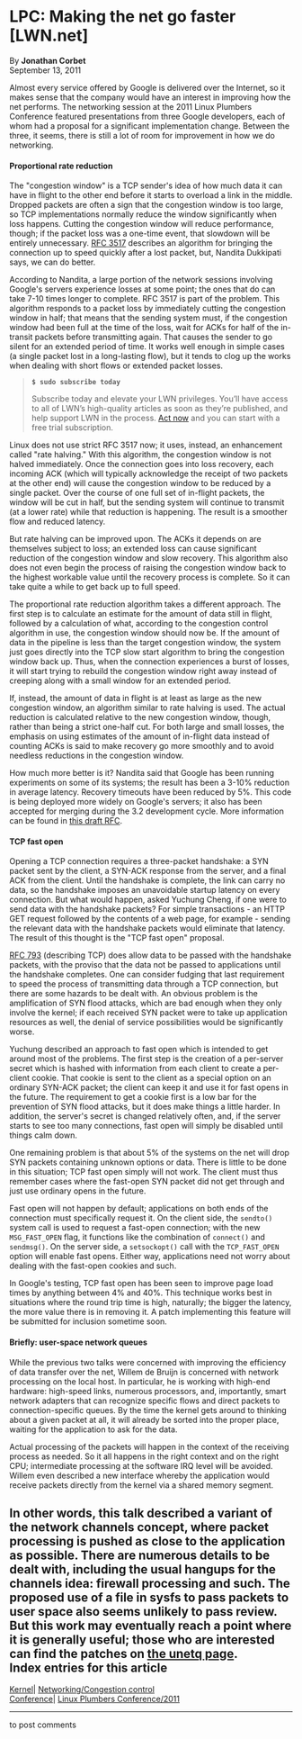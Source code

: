 # LPC: Making the net go faster [LWN.net]

By **Jonathan Corbet**  
September 13, 2011 

Almost every service offered by Google is delivered over the Internet, so it makes sense that the company would have an interest in improving how the net performs. The networking session at the 2011 Linux Plumbers Conference featured presentations from three Google developers, each of whom had a proposal for a significant implementation change. Between the three, it seems, there is still a lot of room for improvement in how we do networking. 

#### Proportional rate reduction

The "congestion window" is a TCP sender's idea of how much data it can have in flight to the other end before it starts to overload a link in the middle. Dropped packets are often a sign that the congestion window is too large, so TCP implementations normally reduce the window significantly when loss happens. Cutting the congestion window will reduce performance, though; if the packet loss was a one-time event, that slowdown will be entirely unnecessary. [RFC 3517](https://tools.ietf.org/html/rfc3517) describes an algorithm for bringing the connection up to speed quickly after a lost packet, but, Nandita Dukkipati says, we can do better. 

According to Nandita, a large portion of the network sessions involving Google's servers experience losses at some point; the ones that do can take 7-10 times longer to complete. RFC 3517 is part of the problem. This algorithm responds to a packet loss by immediately cutting the congestion window in half; that means that the sending system must, if the congestion window had been full at the time of the loss, wait for ACKs for half of the in-transit packets before transmitting again. That causes the sender to go silent for an extended period of time. It works well enough in simple cases (a single packet lost in a long-lasting flow), but it tends to clog up the works when dealing with short flows or extended packet losses. 

> **`$ sudo subscribe today`**
> 
> Subscribe today and elevate your LWN privileges. You’ll have access to all of LWN’s high-quality articles as soon as they’re published, and help support LWN in the process. [Act now](https://lwn.net/Promo/nst-sudo/claim) and you can start with a free trial subscription. 

Linux does not use strict RFC 3517 now; it uses, instead, an enhancement called "rate halving." With this algorithm, the congestion window is not halved immediately. Once the connection goes into loss recovery, each incoming ACK (which will typically acknowledge the receipt of two packets at the other end) will cause the congestion window to be reduced by a single packet. Over the course of one full set of in-flight packets, the window will be cut in half, but the sending system will continue to transmit (at a lower rate) while that reduction is happening. The result is a smoother flow and reduced latency. 

But rate halving can be improved upon. The ACKs it depends on are themselves subject to loss; an extended loss can cause significant reduction of the congestion window and slow recovery. This algorithm also does not even begin the process of raising the congestion window back to the highest workable value until the recovery process is complete. So it can take quite a while to get back up to full speed. 

The proportional rate reduction algorithm takes a different approach. The first step is to calculate an estimate for the amount of data still in flight, followed by a calculation of what, according to the congestion control algorithm in use, the congestion window should now be. If the amount of data in the pipeline is less than the target congestion window, the system just goes directly into the TCP slow start algorithm to bring the congestion window back up. Thus, when the connection experiences a burst of losses, it will start trying to rebuild the congestion window right away instead of creeping along with a small window for an extended period. 

If, instead, the amount of data in flight is at least as large as the new congestion window, an algorithm similar to rate halving is used. The actual reduction is calculated relative to the new congestion window, though, rather than being a strict one-half cut. For both large and small losses, the emphasis on using estimates of the amount of in-flight data instead of counting ACKs is said to make recovery go more smoothly and to avoid needless reductions in the congestion window. 

How much more better is it? Nandita said that Google has been running experiments on some of its systems; the result has been a 3-10% reduction in average latency. Recovery timeouts have been reduced by 5%. This code is being deployed more widely on Google's servers; it also has been accepted for merging during the 3.2 development cycle. More information can be found in [this draft RFC](https://tools.ietf.org/html/draft-mathis-tcpm-proportional-rate-reduction-01). 

#### TCP fast open

Opening a TCP connection requires a three-packet handshake: a SYN packet sent by the client, a SYN-ACK response from the server, and a final ACK from the client. Until the handshake is complete, the link can carry no data, so the handshake imposes an unavoidable startup latency on every connection. But what would happen, asked Yuchung Cheng, if one were to send data with the handshake packets? For simple transactions - an HTTP GET request followed by the contents of a web page, for example - sending the relevant data with the handshake packets would eliminate that latency. The result of this thought is the "TCP fast open" proposal. 

[RFC 793](https://www.ietf.org/rfc/rfc793.txt) (describing TCP) does allow data to be passed with the handshake packets, with the proviso that the data not be passed to applications until the handshake completes. One can consider fudging that last requirement to speed the process of transmitting data through a TCP connection, but there are some hazards to be dealt with. An obvious problem is the amplification of SYN flood attacks, which are bad enough when they only involve the kernel; if each received SYN packet were to take up application resources as well, the denial of service possibilities would be significantly worse. 

Yuchung described an approach to fast open which is intended to get around most of the problems. The first step is the creation of a per-server secret which is hashed with information from each client to create a per-client cookie. That cookie is sent to the client as a special option on an ordinary SYN-ACK packet; the client can keep it and use it for fast opens in the future. The requirement to get a cookie first is a low bar for the prevention of SYN flood attacks, but it does make things a little harder. In addition, the server's secret is changed relatively often, and, if the server starts to see too many connections, fast open will simply be disabled until things calm down. 

One remaining problem is that about 5% of the systems on the net will drop SYN packets containing unknown options or data. There is little to be done in this situation; TCP fast open simply will not work. The client must thus remember cases where the fast-open SYN packet did not get through and just use ordinary opens in the future. 

Fast open will not happen by default; applications on both ends of the connection must specifically request it. On the client side, the `sendto()` system call is used to request a fast-open connection; with the new `MSG_FAST_OPEN` flag, it functions like the combination of `connect()` and `sendmsg()`. On the server side, a `setsockopt()` call with the `TCP_FAST_OPEN` option will enable fast opens. Either way, applications need not worry about dealing with the fast-open cookies and such. 

In Google's testing, TCP fast open has been seen to improve page load times by anything between 4% and 40%. This technique works best in situations where the round trip time is high, naturally; the bigger the latency, the more value there is in removing it. A patch implementing this feature will be submitted for inclusion sometime soon. 

#### Briefly: user-space network queues

While the previous two talks were concerned with improving the efficiency of data transfer over the net, Willem de Bruijn is concerned with network processing on the local host. In particular, he is working with high-end hardware: high-speed links, numerous processors, and, importantly, smart network adapters that can recognize specific flows and direct packets to connection-specific queues. By the time the kernel gets around to thinking about a given packet at all, it will already be sorted into the proper place, waiting for the application to ask for the data. 

Actual processing of the packets will happen in the context of the receiving process as needed. So it all happens in the right context and on the right CPU; intermediate processing at the software IRQ level will be avoided. Willem even described a new interface whereby the application would receive packets directly from the kernel via a shared memory segment. 

In other words, this talk described a variant of the network channels concept, where packet processing is pushed as close to the application as possible. There are numerous details to be dealt with, including the usual hangups for the channels idea: firewall processing and such. The proposed use of a file in sysfs to pass packets to user space also seems unlikely to pass review. But this work may eventually reach a point where it is generally useful; those who are interested can find the patches on [the unetq page](https://code.google.com/p/kernel/wiki/unetq).  
Index entries for this article  
---  
[Kernel](/Kernel/Index)| [Networking/Congestion control](/Kernel/Index#Networking-Congestion_control)  
[Conference](/Archives/ConferenceIndex/)| [Linux Plumbers Conference/2011](/Archives/ConferenceIndex/#Linux_Plumbers_Conference-2011)  
  


* * *

to post comments 
